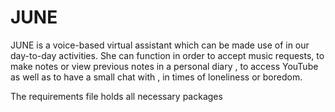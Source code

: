 # JUNE
JUNE  is a voice-based virtual assistant which can be made use of in our day-to-day activities.
She can function in order to accept music requests, to make notes or view previous notes in a personal diary ,
to access YouTube as well as to have a small chat with , in times of loneliness or boredom.

The requirements file holds all necessary packages
